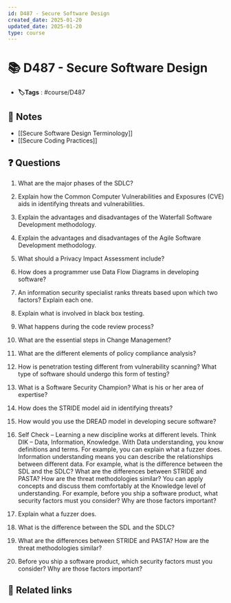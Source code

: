 ```yaml
---
id: D487 - Secure Software Design
created_date: 2025-01-20
updated_date: 2025-01-20
type: course
---
```


# 📚 D487 - Secure Software Design
- **🏷️Tags** :   #course/D487 
## 📝 Notes
- [[Secure Software Design Terminology]]
- [[Secure Coding Practices]]

## ❓ Questions
1. What are the major phases of the SDLC?

2. Explain how the Common Computer Vulnerabilities and Exposures (CVE) aids in identifying threats and vulnerabilities.

3. Explain the advantages and disadvantages of the Waterfall Software Development methodology.

4. Explain the advantages and disadvantages of the Agile Software Development methodology.

5. What should a Privacy Impact Assessment include?

6. How does a programmer use Data Flow Diagrams in developing software?

7. An information security specialist ranks threats based upon which two factors? Explain each one.

8. Explain what is involved in black box testing.

9. What happens during the code review process?

10. What are the essential steps in Change Management?

11. What are the different elements of policy compliance analysis?

12. How is penetration testing different from vulnerability scanning? What type of software should undergo this form of testing?

13. What is a Software Security Champion? What is his or her area of expertise?

14. How does the STRIDE model aid in identifying threats?

15. How would you use the DREAD model in developing secure software?

16. Self Check – Learning a new discipline works at different levels. Think DIK – Data, Information, Knowledge. With Data understanding, you know definitions and terms. For example, you can explain what a fuzzer does. Information understanding means you can describe the relationships between different data. For example, what is the difference between the SDL and the SDLC? What are the differences between STRIDE and PASTA? How are the threat methodologies similar? You can apply concepts and discuss them comfortably at the Knowledge level of understanding. For example, before you ship a software product, what security factors must you consider? Why are those factors important?

17. Explain what a fuzzer does.

18. What is the difference between the SDL and the SDLC?

19. What are the differences between STRIDE and PASTA? How are the threat methodologies similar?

20. Before you ship a software product, which security factors must you consider? Why are those factors important?

## 🔗 Related links